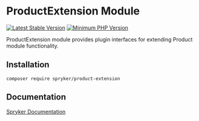 # ProductExtension Module
[![Latest Stable Version](https://poser.pugx.org/spryker/product-extension/v/stable.svg)](https://packagist.org/packages/spryker/product-extension)
[![Minimum PHP Version](https://img.shields.io/badge/php-%3E%3D%208.3-8892BF.svg)](https://php.net/)

ProductExtension module provides plugin interfaces for extending Product module functionality.

## Installation

```
composer require spryker/product-extension
```

## Documentation

[Spryker Documentation](https://docs.spryker.com)
